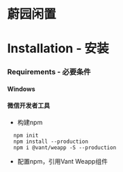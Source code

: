 蔚园闲置
======
# Installation - 安装
### Requirements - 必要条件
#### Windows
#### 微信开发者工具
* 构建npm
```
  npm init
  npm install --production
  npm i @vant/weapp -S --production
 ```
 * 配置npm，引用Vant Weapp组件
